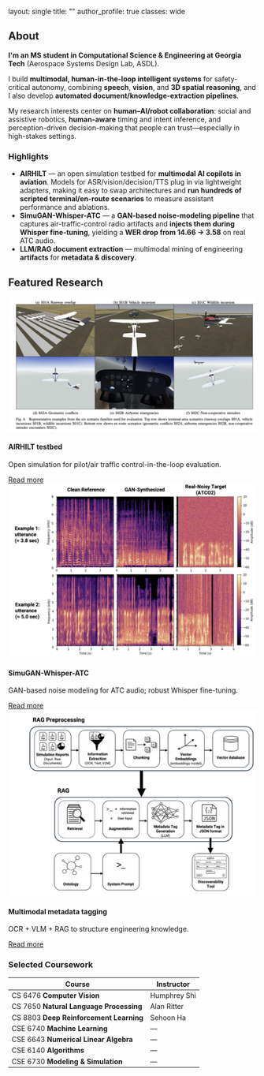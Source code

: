 layout: single
title: ""
author_profile: true
classes: wide
<div class="three-column-container">
  <!-- Column 1: Profile and News (handled by sidebar in theme) -->
  <!-- This column is automatically created by author_profile: true -->
  <!-- Column 2: About and Main Content -->
  <div class="main-content-column">
    <h2>About</h2>
    <p><strong>I'm an MS student in Computational Science & Engineering at Georgia Tech</strong> (Aerospace Systems Design Lab, ASDL).</p>
<p>I build <strong>multimodal, human-in-the-loop intelligent systems</strong> for safety-critical autonomy, combining <strong>speech</strong>, <strong>vision</strong>, and <strong>3D spatial reasoning</strong>, and I also develop <strong>automated document/knowledge-extraction pipelines</strong>.</p>

<p>My research interests center on <strong>human–AI/robot collaboration</strong>: social and assistive robotics, <strong>human-aware</strong> timing and intent inference, and perception-driven decision-making that people can trust—especially in high-stakes settings.</p>

<h3>Highlights</h3>
<ul>
  <li><strong>AIRHILT</strong> — an open simulation testbed for <strong>multimodal AI copilots in aviation</strong>. Models for ASR/vision/decision/TTS plug in via lightweight adapters, making it easy to swap architectures and <strong>run hundreds of scripted terminal/en-route scenarios</strong> to measure assistant performance and ablations.</li>
  
  <li><strong>SimuGAN-Whisper-ATC</strong> — a <strong>GAN-based noise-modeling pipeline</strong> that captures air-traffic-control radio artifacts and <strong>injects them during Whisper fine-tuning</strong>, yielding a <strong>WER drop from 14.66 → 3.58</strong> on real ATC audio.</li>
  
  <li><strong>LLM/RAG document extraction</strong> — multimodal mining of engineering <strong>artifacts</strong> for <strong>metadata & discovery</strong>.</li>
</ul>
  </div>
  <!-- Column 3: Featured Research and Coursework -->
  <div class="research-coursework-column">
    <h2>Featured Research</h2>
<div class="research-cards">
  <div class="research-card">
    <img src="/assets/img/research/airhilt_scenarios.png" alt="AIRHILT scenario montage">
    <h4>AIRHILT testbed</h4>
    <p>Open simulation for pilot/air traffic control-in-the-loop evaluation.</p>
    <a href="/research/#airhilt" class="btn btn--primary">Read more</a>
  </div>
  
  <div class="research-card">
    <img src="/assets/img/research/simugan_spectrogram.png" alt="Spectrogram comparison">
    <h4>SimuGAN-Whisper-ATC</h4>
    <p>GAN-based noise modeling for ATC audio; robust Whisper fine-tuning.</p>
    <a href="/research/#simugan-whisper-atc" class="btn btn--primary">Read more</a>
  </div>
  
  <div class="research-card">
    <img src="/assets/img/research/metadata_pipeline.png" alt="Multimodal metadata pipeline">
    <h4>Multimodal metadata tagging</h4>
    <p>OCR + VLM + RAG to structure engineering knowledge.</p>
    <a href="/research/#metadata-extraction" class="btn btn--primary">Read more</a>
  </div>
</div>

<h3>Selected Coursework</h3>
<table>
  <thead>
    <tr>
      <th>Course</th>
      <th>Instructor</th>
    </tr>
  </thead>
  <tbody>
    <tr>
      <td>CS 6476 <strong>Computer Vision</strong></td>
      <td>Humphrey Shi</td>
    </tr>
    <tr>
      <td>CS 7650 <strong>Natural Language Processing</strong></td>
      <td>Alan Ritter</td>
    </tr>
    <tr>
      <td>CS 8803 <strong>Deep Reinforcement Learning</strong></td>
      <td>Sehoon Ha</td>
    </tr>
    <tr>
      <td>CSE 6740 <strong>Machine Learning</strong></td>
      <td>—</td>
    </tr>
    <tr>
      <td>CSE 6643 <strong>Numerical Linear Algebra</strong></td>
      <td>—</td>
    </tr>
    <tr>
      <td>CSE 6140 <strong>Algorithms</strong></td>
      <td>—</td>
    </tr>
    <tr>
      <td>CSE 6730 <strong>Modeling & Simulation</strong></td>
      <td>—</td>
    </tr>
  </tbody>
</table>
  </div>
</div>
<!-- News content for sidebar -->
<div class="sidebar-news-content" style="display:none;">
  <h3>News</h3>
  <ul>
    <li><strong>September 2025</strong> — Began research effort on designing an effective, personalized AI companion for the elderly.</li>
    <li><strong>September 2025</strong> — Submitted <strong>AIRHILT</strong> to ICRA.</li>
    <li><strong>August 2025</strong> — Two <strong>AIAA SciTech</strong> abstracts accepted.</li>
    <li><strong>May 2025</strong> — Began research collaboration with <strong>NASA Langley</strong> (Digital Transformation).</li>
  </ul>
</div>

